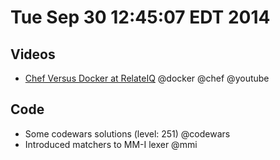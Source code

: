 # Tue Sep 30 12:45:07 EDT 2014

## Videos
  - [Chef Versus Docker at RelateIQ](https://www.youtube.com/watch?v=lS7xVHIl9zU) @docker @chef @youtube

## Code
  - Some codewars solutions (level: 251) @codewars
  - Introduced matchers to MM-I lexer @mmi
